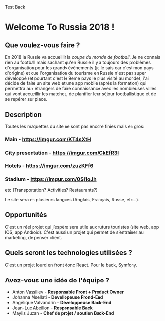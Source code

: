 Test Back

# Welcome To Russia 2018 !

## Que voulez-vous faire ?

En 2018 la Russie va accueillir la *coupe du monde de football*. Je ne connais rien au football mais sachant qu'en Russie il y a toujours des problèmes d'organisation pour les grands événements (je le sais car c'est mon pays d'origine) et que l'organisation du tourisme en Russie n'est pas super développé (et pourtant c'est le 9eme pays le plus visité au monde), j'ai décide de faire un site web et une app mobile (après la formation) qui permettra aux étrangers de faire connaissance avec les nombreuses villes qui vont accueillir les matches, de planifier leur séjour footballistique et de se repérer sur place.

## Description

Toutes les maquettes du site ne sont pas encore finies mais en gros:

### Main - https://imgur.com/KT4sXtH
### City presentation - https://imgur.com/CkEfR3l
### Hotels - https://imgur.com/zuzKFf6
### Stadium - https://imgur.com/0Sj1oJh

etc (Transportation? Activities? Restaurants?)

Le site sera en plusieurs langues (Anglais, Français, Russe, etc...).

## Opportunités

C'est un réel projet qui j’espère sera utile aux futurs touristes (site web, app IOS, app Android). C'est aussi un projet qui permet de s’entraîner au marketing, de penser client.

## Quels seront les technologies utilisées ?

C'est un projet lourd en front donc React. Pour le back, Symfony.

## Avez-vous une idée de l'équipe ?

- Anton Vassiliev - **Responsable Front + Product Owner**
- Johanna Msellati - **Devellopeuse Frond-End**
- Angélique Valvandrin - **Développeuse Back-End**
- Jean-Luc Abeillon - **Responsable Back**
- Maylis Juzan - **Chef de projet / soutien Back-End**
